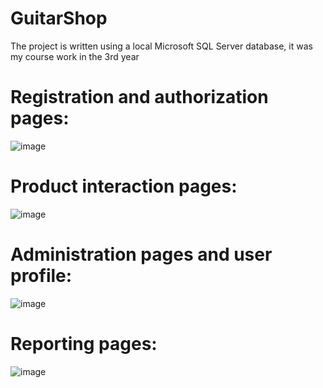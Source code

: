 # GuitarShop
The project is written using a local Microsoft SQL Server database, it was my course work in the 3rd year
# Registration and authorization pages:
![image](https://user-images.githubusercontent.com/62800741/219702594-23d4a47a-9bfb-4a4a-8dbb-151e4045f87d.png)

# Product interaction pages:
![image](https://user-images.githubusercontent.com/62800741/219702877-8aa65bb7-1a1b-49ca-bd7e-60feeb9ac866.png)

# Administration pages and user profile:
![image](https://user-images.githubusercontent.com/62800741/219703047-13559dc4-d947-49a3-9806-b7ad61452975.png)

# Reporting pages:
![image](https://user-images.githubusercontent.com/62800741/219703196-1f54efe6-e252-44bb-ade7-ed5443c80638.png)

